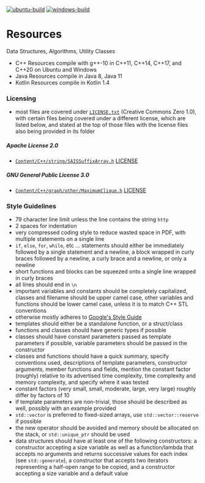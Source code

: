 [![ubuntu-build](https://github.com/wesley-a-leung/Resources/actions/workflows/ubuntu-build.yml/badge.svg)](https://github.com/wesley-a-leung/Resources/actions/workflows/ubuntu-build.yml)
[![windows-build](https://github.com/wesley-a-leung/Resources/actions/workflows/windows-build.yml/badge.svg)](https://github.com/wesley-a-leung/Resources/actions/workflows/windows-build.yml)

# Resources
Data Structures, Algorithms, Utility Classes

- C++ Resources compile with g++-10 in C++11, C++14, C++17, and C++20 on Ubuntu
and Windows
- Java Resources compile in Java 8, Java 11
- Kotlin Resources compile in Kotlin 1.4

### Licensing
- most files are covered under [`LICENSE.txt`](https://github.com/wesley-a-leung/Resources/blob/main/LICENSE.txt)
(Creative Commons Zero 1.0), with certain files being covered under
a different license, which are listed below, and stated at the top of those
files with the license files also being provided in its folder

##### Apache License 2.0

- [`Content/C++/string/SAISSuffixArray.h`](https://github.com/wesley-a-leung/Resources/blob/main/Content/C++/string/SAISSuffixArray.h)
[LICENSE](https://github.com/wesley-a-leung/Resources/blob/main/Content/C++/string/LICENSE.SAISSuffixArray.txt)

##### GNU General Public License 3.0

- [`Content/C++/graph/other/MaximumClique.h`](https://github.com/wesley-a-leung/Resources/blob/main/Content/C++/graph/other/MaximumClique.h)
[LICENSE](https://github.com/wesley-a-leung/Resources/blob/main/Content/C++/graph/other/LICENSE.MaximumClique.txt)

### Style Guidelines
- 79 character line limit unless the line contains the string `http`
- 2 spaces for indentation
- very compressed coding style to reduce wasted space in PDF, with multiple
statements on a single line
- `if`, `else`, `for`, `while`, etc ... statements should either be immediately
followed by a single statement and a newline, a block wrapped in curly braces
followed by a newline, a curly brace and a newline, or only a newline
- short functions and blocks can be squeezed onto a single line wrapped in
curly braces
- all lines should end in `\n`
- important variables and constants should be completely capitalized,
classes and filename should be upper camel case, other variables and functions
should be lower camel case, unless it is to match C++ STL conventions
- otherwise mostly adheres to
[Google's Style Guide](https://google.github.io/styleguide/cppguide.html)
- templates should either be a standalone function, or a struct/class
- functions and classes should have generic types if possible
- classes should have constant parameters passed as template parameters if
possible, variable parameters should be passed in the constructor
- classes and functions should have a quick summary, specify conventions used,
descriptions of template parameters, constructor arguments, member functions
and fields, mention the constant factor (roughly) relative to its advertised
time complexity, time complexity and memory complexity, and specify where it
was tested
- constant factors (very small, small, moderate, large, very large) roughly
differ by factors of 10
- if template parameters are non-trivial, those should be described as well,
possibly with an example provided
- `std::vector` is preferred to fixed-sized arrays, use `std::vector::reserve`
if possible
- the new operator should be avoided and memory should be allocated on the
stack, or `std::unique_ptr` should be used
- data structures should have at least one of the following constructors:
a constructor accepting a size variable as well as a function/lambda that
accepts no arguments and returns successive values for each index (see
`std::generate`), a constructor that accepts two iterators representing a 
half-open range to be copied, and a constructor accepting a size variable and a
default value

